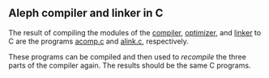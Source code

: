 ## Aleph compiler and linker in C

The result of compiling the modules of the [compiler](../comp),
[optimizer](../opt), 
and [linker](../link) to C are the programs [acomp.c](acomp.c) 
and [alink.c](alink.c), respectively.

These programs can be compiled and then used to *recompile* the three
parts of the compiler again. The results should be the same C programs.
